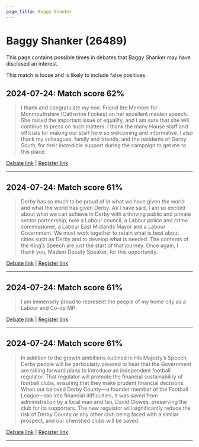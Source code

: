 ```yaml
---
page_title: Baggy Shanker
---
```


# Baggy Shanker  (26489)

This page contains possible times in debates that Baggy Shanker may have disclosed an interest.

This match is loose and is likely to include false positives. 



## 2024-07-24: Match score 62%

>I thank and congratulate my hon. Friend the Member for Monmouthshire (Catherine Fookes) on her excellent maiden speech. She raised the important issue of equality, and I am sure that she will continue to press on such matters. I thank the many House staff and officials for making our start here so welcoming and informative. I also thank my colleagues, family and friends, and the residents of Derby South, for their incredible support during the campaign to get me to this place.

[Debate link](https://www.theyworkforyou.com/debates/?id=2024-07-24d.742.1) | [Register link](https://www.theyworkforyou.com/mp/26489/register)


---



## 2024-07-24: Match score 61%

>Derby has so much to be proud of in what we have given the world and what the world has given Derby. As I have said, I am so excited about what we can achieve in Derby with a thriving public and private sector partnership, now a Labour council, a Labour police and crime commissioner, a Labour East Midlands Mayor and a Labour Government. We must work together to retain what is best about cities such as Derby and to develop what is needed. The contents of the King’s Speech are just the start of that journey. Once again, I thank you, Madam Deputy Speaker, for this opportunity.

[Debate link](https://www.theyworkforyou.com/debates/?id=2024-07-24d.742.1) | [Register link](https://www.theyworkforyou.com/mp/26489/register)


---



## 2024-07-24: Match score 61%

>I am immensely proud to represent the people of my home city as a Labour and Co-op MP

[Debate link](https://www.theyworkforyou.com/debates/?id=2024-07-24d.742.1) | [Register link](https://www.theyworkforyou.com/mp/26489/register)


---



## 2024-07-24: Match score 61%

>In addition to the growth ambitions outlined in His Majesty’s Speech, Derby people will be particularly pleased to hear that the Government are taking forward plans to introduce an independent football regulator. That regulator will promote the financial sustainability of football clubs, ensuring that they make prudent financial decisions. When our beloved Derby County—a founder member of the Football League—ran into financial difficulties, it was saved from administration by a local man and fan, David Clowes, preserving the club for its supporters. The new regulator will significantly reduce the risk of Derby County or any other club being faced with a similar prospect, and our cherished clubs will be saved.

[Debate link](https://www.theyworkforyou.com/debates/?id=2024-07-24d.742.1) | [Register link](https://www.theyworkforyou.com/mp/26489/register)


---

